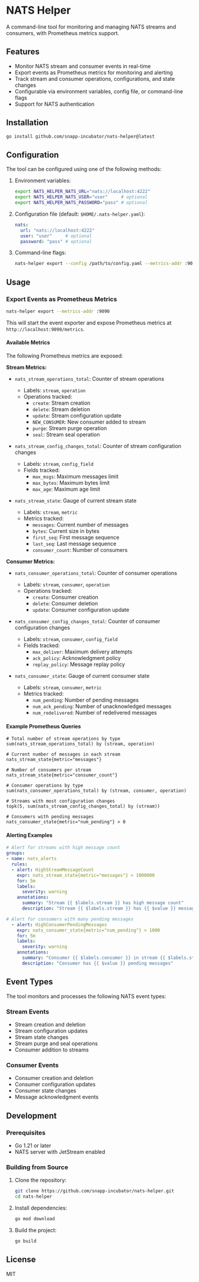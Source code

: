 # NATS Helper

A command-line tool for monitoring and managing NATS streams and consumers, with Prometheus metrics support.

## Features

- Monitor NATS stream and consumer events in real-time
- Export events as Prometheus metrics for monitoring and alerting
- Track stream and consumer operations, configurations, and state changes
- Configurable via environment variables, config file, or command-line flags
- Support for NATS authentication

## Installation

```bash
go install github.com/snapp-incubator/nats-helper@latest
```

## Configuration

The tool can be configured using one of the following methods:

1. Environment variables:
   ```bash
   export NATS_HELPER_NATS_URL="nats://localhost:4222"
   export NATS_HELPER_NATS_USER="user"     # optional
   export NATS_HELPER_NATS_PASSWORD="pass" # optional
   ```

2. Configuration file (default: `$HOME/.nats-helper.yaml`):
   ```yaml
   nats:
     url: "nats://localhost:4222"
     user: "user"     # optional
     password: "pass" # optional
   ```

3. Command-line flags:
   ```bash
   nats-helper export --config /path/to/config.yaml --metrics-addr :9090
   ```

## Usage

### Export Events as Prometheus Metrics

```bash
nats-helper export --metrics-addr :9090
```

This will start the event exporter and expose Prometheus metrics at `http://localhost:9090/metrics`.

#### Available Metrics

The following Prometheus metrics are exposed:

**Stream Metrics:**
- `nats_stream_operations_total`: Counter of stream operations
  - Labels: `stream`, `operation`
  - Operations tracked:
    - `create`: Stream creation
    - `delete`: Stream deletion
    - `update`: Stream configuration update
    - `NEW_CONSUMER`: New consumer added to stream
    - `purge`: Stream purge operation
    - `seal`: Stream seal operation

- `nats_stream_config_changes_total`: Counter of stream configuration changes
  - Labels: `stream`, `config_field`
  - Fields tracked:
    - `max_msgs`: Maximum messages limit
    - `max_bytes`: Maximum bytes limit
    - `max_age`: Maximum age limit

- `nats_stream_state`: Gauge of current stream state
  - Labels: `stream`, `metric`
  - Metrics tracked:
    - `messages`: Current number of messages
    - `bytes`: Current size in bytes
    - `first_seq`: First message sequence
    - `last_seq`: Last message sequence
    - `consumer_count`: Number of consumers

**Consumer Metrics:**
- `nats_consumer_operations_total`: Counter of consumer operations
  - Labels: `stream`, `consumer`, `operation`
  - Operations tracked:
    - `create`: Consumer creation
    - `delete`: Consumer deletion
    - `update`: Consumer configuration update

- `nats_consumer_config_changes_total`: Counter of consumer configuration changes
  - Labels: `stream`, `consumer`, `config_field`
  - Fields tracked:
    - `max_deliver`: Maximum delivery attempts
    - `ack_policy`: Acknowledgment policy
    - `replay_policy`: Message replay policy

- `nats_consumer_state`: Gauge of current consumer state
  - Labels: `stream`, `consumer`, `metric`
  - Metrics tracked:
    - `num_pending`: Number of pending messages
    - `num_ack_pending`: Number of unacknowledged messages
    - `num_redelivered`: Number of redelivered messages

#### Example Prometheus Queries

```promql
# Total number of stream operations by type
sum(nats_stream_operations_total) by (stream, operation)

# Current number of messages in each stream
nats_stream_state{metric="messages"}

# Number of consumers per stream
nats_stream_state{metric="consumer_count"}

# Consumer operations by type
sum(nats_consumer_operations_total) by (stream, consumer, operation)

# Streams with most configuration changes
topk(5, sum(nats_stream_config_changes_total) by (stream))

# Consumers with pending messages
nats_consumer_state{metric="num_pending"} > 0
```

#### Alerting Examples

```yaml
# Alert for streams with high message count
groups:
- name: nats_alerts
  rules:
  - alert: HighStreamMessageCount
    expr: nats_stream_state{metric="messages"} > 1000000
    for: 5m
    labels:
      severity: warning
    annotations:
      summary: "Stream {{ $labels.stream }} has high message count"
      description: "Stream {{ $labels.stream }} has {{ $value }} messages"

# Alert for consumers with many pending messages
  - alert: HighConsumerPendingMessages
    expr: nats_consumer_state{metric="num_pending"} > 1000
    for: 5m
    labels:
      severity: warning
    annotations:
      summary: "Consumer {{ $labels.consumer }} in stream {{ $labels.stream }} has high pending messages"
      description: "Consumer has {{ $value }} pending messages"
```

## Event Types

The tool monitors and processes the following NATS event types:

### Stream Events
- Stream creation and deletion
- Stream configuration updates
- Stream state changes
- Stream purge and seal operations
- Consumer addition to streams

### Consumer Events
- Consumer creation and deletion
- Consumer configuration updates
- Consumer state changes
- Message acknowledgment events

## Development

### Prerequisites

- Go 1.21 or later
- NATS server with JetStream enabled

### Building from Source

1. Clone the repository:
   ```bash
   git clone https://github.com/snapp-incubator/nats-helper.git
   cd nats-helper
   ```

2. Install dependencies:
   ```bash
   go mod download
   ```

3. Build the project:
   ```bash
   go build
   ```

## License

MIT